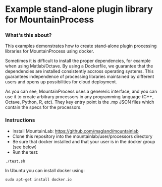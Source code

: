 # Example stand-alone plugin library for MountainProcess

### What's this about?

This examples demonstrates how to create stand-alone plugin processing libraries for MountainProcess using docker.

Sometimes it is difficult to install the proper dependencies, for example when using Matlab/Octave. By using a Dockerfile, we guarantee that the dependencies are installed consistently accross operating systems. This guarantees independence of processing libraries maintained by different users and opens up possibilities for cloud deployment. 

As you can see, MountainProcess uses a genereric interface, and you can use it to create arbitrary processors in any programming language (C++, Octave, Python, R, etc). They key entry point is the .mp JSON files which contain the specs for the processors.

### Instructions

* Install MountainLab: https://github.com/magland/mountainlab
* Clone this repository into the mountainlab/user/processors directory
* Be sure that docker installed and that your user is in the docker group (see below)
* Run the test:

```
./test.sh
```

In Ubuntu you can install docker using:
```
sudo apt-get install docker.io
```
